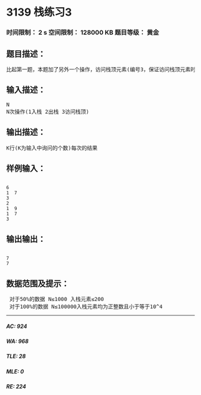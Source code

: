 # 3139 栈练习3   
### 时间限制： 2 s     空间限制： 128000 KB     题目等级： 黄金  
## 题目描述：  

<pre>
比起第一题，本题加了另外一个操作，访问栈顶元素(编号3，保证访问栈顶元素时或出栈时栈不为空)，现在给出这N此操作，输出结果。
</pre>
  
  
## 输入描述：  

<pre>
N
N次操作(1入栈 2出栈 3访问栈顶)
</pre>
  
  
## 输出描述：  

<pre>
K行(K为输入中询问的个数)每次的结果
</pre>
  
  
## 样例输入：  

<pre><code>
6
1  7
3
2
1  9
1  7
3
</code></pre>
  
  
## 输出输出：  

<pre><code>
7
7
</code></pre>
  
  
## 数据范围及提示：  

<pre>
 对于50%的数据 N≤1000 入栈元素≤200
 对于100%的数据 N≤100000入栈元素均为正整数且小于等于10^4 
</pre>
  
  
***  

##### AC: 924  
##### WA: 968  
##### TLE: 28  
##### MLE: 0  
##### RE: 224  
